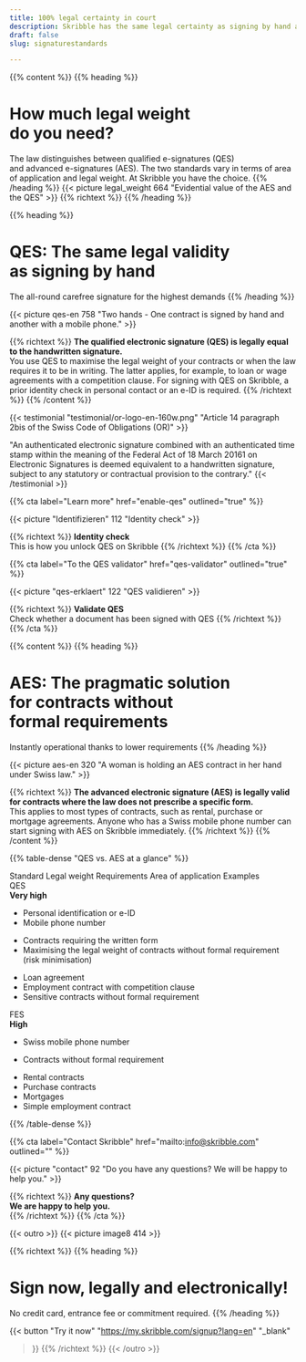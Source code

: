 ```yaml
---
title: 100% legal certainty in court
description: Skribble has the same legal certainty as signing by hand and offers 100% legal certainty in court.
draft: false
slug: signaturestandards

---
```


{{% content %}}
{{% heading %}}
# How much legal weight <br class="hide-for-mobile">do you need?
The law distinguishes between qualified e-signatures (QES) <br class="hide-for-mobile">and advanced e-signatures (AES). 
The two standards vary in terms of area <br class="hide-for-mobile">of application and legal weight. At Skribble you have the choice.
{{% /heading %}}
{{< picture legal_weight 664 "Evidential value of the AES and the QES" >}}
{{% richtext %}}
{{% /heading %}}

{{% heading %}}
# QES: The same legal validity <br class="hide-for-mobile">as signing by hand
The all-round carefree signature for the highest demands
{{% /heading %}}

{{< picture qes-en 758 "Two hands - One contract is signed by hand and another with a mobile phone." >}}

{{% richtext %}}
**The qualified electronic signature (QES) is legally equal to the handwritten signature.**<br>
You use QES to maximise the legal weight of your contracts or when the law requires it to be in writing. 
The latter applies, for example, to loan or wage agreements with a competition clause. 
For signing with QES on Skribble, a prior identity check in personal contact or an e-ID is required.
{{% /richtext %}}
{{% /content %}}

[//]: # (--------------------------------------------------------------------------------------------------------------)

{{< testimonial "testimonial/or-logo-en-160w.png" "Article 14 paragraph 2bis of the Swiss Code of Obligations (OR)" >}}

"An authenticated electronic signature combined with an authenticated time stamp within the meaning of the Federal Act of 18 March 20161 on Electronic Signatures is deemed equivalent to a handwritten signature, subject to any statutory or contractual provision to the contrary."
{{< /testimonial >}}

[//]: # (--------------------------------------------------------------------------------------------------------------)

{{% cta
  label="Learn more"
  href="enable-qes"
  outlined="true"
%}}

{{< picture "Identifizieren" 112 "Identity check" >}}

{{% richtext %}}
**Identity check**<br>
This is how you unlock QES on Skribble
{{% /richtext %}}
{{% /cta %}}


{{% cta
  label="To the QES validator"
  href="qes-validator"
  outlined="true"
%}}

{{< picture "qes-erklaert" 122 "QES validieren" >}}

{{% richtext %}}
**Validate QES**<br>
Check whether a document has been signed with QES
{{% /richtext %}}
{{% /cta %}}

[//]: # (--------------------------------------------------------------------------------------------------------------)


{{% content %}}
{{% heading %}}
# AES: The pragmatic solution <br class="hide-for-mobile">for contracts without <br class="hide-for-mobile">formal requirements
Instantly operational thanks to lower requirements
{{% /heading %}}

{{< picture aes-en 320 "A woman is holding an AES contract in her hand under Swiss law." >}}

{{% richtext %}}
**The advanced electronic signature (AES) is legally valid for contracts where the law does not prescribe a specific form.**<br>
This applies to most types of contracts, such as rental, purchase or mortgage agreements. 
Anyone who has a Swiss mobile phone number can start signing with AES on Skribble immediately.
{{% /richtext %}}
{{% /content %}}


{{% table-dense "QES vs. AES at a glance" %}}

<thead>
<tr>
<th>Standard</th>
<th>Legal weight </th>
<th>Requirements</th>
<th>Area of application</th>
<th>Examples</th>
</tr>
</thead>

<tbody>
<tr>
<td><div class="icon-qes">QES</div></td>
<td><strong>Very high</strong></td>
<td><ul><li>Personal identification or e-ID</li><li>Mobile phone number</li></ul></td>
<td><ul><li>Contracts requiring the written form</li><li>Maximising the legal weight of contracts without formal requirement (risk minimisation)</li></ul></td>
<td><ul><li>Loan agreement</li><li>Employment contract with competition clause</li><li>Sensitive contracts without formal requirement</li></ul></td>
</tr>

<tr>
<td><div class="icon-fes">FES</div></td>
<td><strong>High</strong></td>
<td><ul><li>Swiss mobile phone number</li></ul></td>
<td><ul><li>Contracts without formal requirement</li></ul></td>
<td><ul><li>Rental contracts</li><li>Purchase contracts</li><li>Mortgages</li><li>Simple employment contract</li></ul></td>
</tr>
</tbody>

{{% /table-dense %}}


[//]: # (--------------------------------------------------------------------------------------------------------------)

{{% cta
  label="Contact Skribble"
  href="mailto:info@skribble.com"
  outlined=""
%}}

{{< picture "contact" 92 "Do you have any questions? We will be happy to help you." >}}

{{% richtext %}}
**Any questions? <br class="hide-for-mobile">We are happy to help you.**<br>
{{% /richtext %}}
{{% /cta %}}

[//]: # (--------------------------------------------------------------------------------------------------------------)

{{< outro >}}
{{< picture image8 414 >}}

{{% richtext %}}
{{% heading %}}
# Sign now, legally and electronically!
No credit card, entrance fee or commitment required.
{{% /heading %}}

{{< button
  "Try it now"
  "https://my.skribble.com/signup?lang=en"
  "_blank"
>}}
{{% /richtext %}}
{{< /outro >}}
